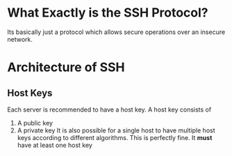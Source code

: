 # What Exactly is the SSH Protocol?
Its basically just a protocol which allows secure operations over an insecure network.
# Architecture of SSH
## Host Keys
Each server is recommended to have a host key. A host key consists of
1. A public key
2. A private key
It is also possible for a single host to have multiple host keys according to different algorithms. This is perfectly fine. It **must** have at least one host key 

